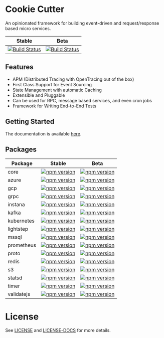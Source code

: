 # Cookie Cutter

An opinionated framework for building event-driven and request/response based micro services.

| Stable | Beta |
|--------|------|
| [![Build Status](https://travis-ci.org/walmartlabs/cookie-cutter.svg?branch=master)](https://travis-ci.org/walmartlabs/cookie-cutter) | [![Build Status](https://travis-ci.org/walmartlabs/cookie-cutter.svg?branch=develop)](https://travis-ci.org/walmartlabs/cookie-cutter) | 

## Features

* APM (Distributed Tracing with OpenTracing out of the box)
* First Class Support for Event Sourcing
* State Management with automatic Caching
* Extensible and Pluggable
* Can be used for RPC, message based services, and even cron jobs
* Framework for Writing End-to-End Tests

## Getting Started

The documentation is available [here](https://walmartlabs.github.io/cookie-cutter).

## Packages

| Package | Stable | Beta |
|---------|--------|------|
| core | [![npm version](https://badgen.net/npm/v/@walmartlabs/cookie-cutter-core)](https://www.npmjs.com/package/@walmartlabs/cookie-cutter-core) | [![npm version](https://badgen.net/npm/v/@walmartlabs/cookie-cutter-core/next)](https://www.npmjs.com/package/@walmartlabs/cookie-cutter-core/v/next) |
| azure | [![npm version](https://badgen.net/npm/v/@walmartlabs/cookie-cutter-azure)](https://www.npmjs.com/package/@walmartlabs/cookie-cutter-azure) | [![npm version](https://badgen.net/npm/v/@walmartlabs/cookie-cutter-azure/next)](https://www.npmjs.com/package/@walmartlabs/cookie-cutter-azure/v/next) |
| gcp | [![npm version](https://badgen.net/npm/v/@walmartlabs/cookie-cutter-gcp)](https://www.npmjs.com/package/@walmartlabs/cookie-cutter-gcp) | [![npm version](https://badgen.net/npm/v/@walmartlabs/cookie-cutter-gcp/next)](https://www.npmjs.com/package/@walmartlabs/cookie-cutter-gcp/v/next) |
| grpc | [![npm version](https://badgen.net/npm/v/@walmartlabs/cookie-cutter-grpc)](https://www.npmjs.com/package/@walmartlabs/cookie-cutter-grpc) | [![npm version](https://badgen.net/npm/v/@walmartlabs/cookie-cutter-grpc/next)](https://www.npmjs.com/package/@walmartlabs/cookie-cutter-grpc/v/next) |
| instana | [![npm version](https://badgen.net/npm/v/@walmartlabs/cookie-cutter-instana)](https://www.npmjs.com/package/@walmartlabs/cookie-cutter-instana) | [![npm version](https://badgen.net/npm/v/@walmartlabs/cookie-cutter-instana/next)](https://www.npmjs.com/package/@walmartlabs/cookie-cutter-instana/v/next) |
| kafka | [![npm version](https://badgen.net/npm/v/@walmartlabs/cookie-cutter-kafka)](https://www.npmjs.com/package/@walmartlabs/cookie-cutter-kafka) | [![npm version](https://badgen.net/npm/v/@walmartlabs/cookie-cutter-kafka/next)](https://www.npmjs.com/package/@walmartlabs/cookie-cutter-kafka/v/next) |
| kubernetes | [![npm version](https://badgen.net/npm/v/@walmartlabs/cookie-cutter-kubernetes)](https://www.npmjs.com/package/@walmartlabs/cookie-cutter-kubernetes) | [![npm version](https://badgen.net/npm/v/@walmartlabs/cookie-cutter-kubernetes/next)](https://www.npmjs.com/package/@walmartlabs/cookie-cutter-kubernetes/v/next) |
| lightstep | [![npm version](https://badgen.net/npm/v/@walmartlabs/cookie-cutter-lightstep)](https://www.npmjs.com/package/@walmartlabs/cookie-cutter-lightstep) | [![npm version](https://badgen.net/npm/v/@walmartlabs/cookie-cutter-lightstep/next)](https://www.npmjs.com/package/@walmartlabs/cookie-cutter-lightstep/v/next) |
| mssql | [![npm version](https://badgen.net/npm/v/@walmartlabs/cookie-cutter-mssql)](https://www.npmjs.com/package/@walmartlabs/cookie-cutter-mssql) | [![npm version](https://badgen.net/npm/v/@walmartlabs/cookie-cutter-mssql/next)](https://www.npmjs.com/package/@walmartlabs/cookie-cutter-mssql/v/next) |
| prometheus | [![npm version](https://badgen.net/npm/v/@walmartlabs/cookie-cutter-prometheus)](https://www.npmjs.com/package/@walmartlabs/cookie-cutter-prometheus) | [![npm version](https://badgen.net/npm/v/@walmartlabs/cookie-cutter-prometheus/next)](https://www.npmjs.com/package/@walmartlabs/cookie-cutter-prometheus/v/next) |
| proto | [![npm version](https://badgen.net/npm/v/@walmartlabs/cookie-cutter-proto)](https://www.npmjs.com/package/@walmartlabs/cookie-cutter-proto) | [![npm version](https://badgen.net/npm/v/@walmartlabs/cookie-cutter-proto/next)](https://www.npmjs.com/package/@walmartlabs/cookie-cutter-proto/v/next) |
| redis | [![npm version](https://badgen.net/npm/v/@walmartlabs/cookie-cutter-redis)](https://www.npmjs.com/package/@walmartlabs/cookie-cutter-redis) | [![npm version](https://badgen.net/npm/v/@walmartlabs/cookie-cutter-redis/next)](https://www.npmjs.com/package/@walmartlabs/cookie-cutter-redis/v/next) |
| s3 | [![npm version](https://badgen.net/npm/v/@walmartlabs/cookie-cutter-s3)](https://www.npmjs.com/package/@walmartlabs/cookie-cutter-s3) | [![npm version](https://badgen.net/npm/v/@walmartlabs/cookie-cutter-s3/next)](https://www.npmjs.com/package/@walmartlabs/cookie-cutter-s3/v/next) |
| statsd | [![npm version](https://badgen.net/npm/v/@walmartlabs/cookie-cutter-statsd)](https://www.npmjs.com/package/@walmartlabs/cookie-cutter-statsd) | [![npm version](https://badgen.net/npm/v/@walmartlabs/cookie-cutter-statsd/next)](https://www.npmjs.com/package/@walmartlabs/cookie-cutter-statsd/v/next) |
| timer | [![npm version](https://badgen.net/npm/v/@walmartlabs/cookie-cutter-timer)](https://www.npmjs.com/package/@walmartlabs/cookie-cutter-timer) | [![npm version](https://badgen.net/npm/v/@walmartlabs/cookie-cutter-timer/next)](https://www.npmjs.com/package/@walmartlabs/cookie-cutter-timer/v/next) |
| validatejs | [![npm version](https://badgen.net/npm/v/@walmartlabs/cookie-cutter-validatejs)](https://www.npmjs.com/package/@walmartlabs/cookie-cutter-validatejs) | [![npm version](https://badgen.net/npm/v/@walmartlabs/cookie-cutter-validatejs/next)](https://www.npmjs.com/package/@walmartlabs/cookie-cutter-validatejs/v/next) |

# License

See [LICENSE](LICENSE.md) and [LICENSE-DOCS](LICENSE-DOCS) for more details.
